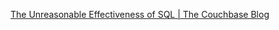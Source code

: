[The Unreasonable Effectiveness of SQL | The Couchbase Blog](https://blog.couchbase.com/unreasonable-effectiveness-of-sql/)
